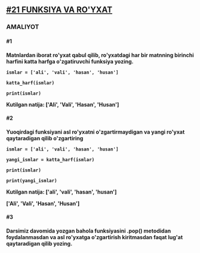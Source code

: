 [**<h2>#21 FUNKSIYA VA RO'YXAT</h2>**](https://python.sariq.dev/function/21-funksiya-va-royxat)

**<h3>AMALIYOT</h3>**

**<h4>#1<h4>** 
Matnlardan iborat ro'yxat qabul qilib, ro'yxatdagi har bir matnning birinchi harfini katta harfga o'zgatiruvchi funksiya yozing. 

```
ismlar = ['ali', 'vali', 'hasan', 'husan']

katta_harf(ismlar)

print(ismlar) 
```
  
**__Kutilgan natija:__** ['Ali', 'Vali', 'Hasan', 'Husan']

**<h4>#2<h4>**
Yuoqirdagi funksiyani asl ro'yxatni o'zgartirmaydigan va yangi ro'yxat qaytaradigan qilib o'zgartiring

```
ismlar = ['ali', 'vali', 'hasan', 'husan']

yangi_ismlar = katta_harf(ismlar)

print(ismlar)

print(yangi_ismlar)
```
  
**Kutilgan natija:** 
['ali', 'vali', 'hasan', 'husan']

['Ali', 'Vali', 'Hasan', 'Husan']

**<h4>#3<h4>** 
Darsimiz davomida yozgan bahola funksiyasini .pop() metodidan foydalanmasdan va asl ro'yxatga o'zgartirish kiritmasdan
faqat lug'at qaytaradigan qilib yozing.
